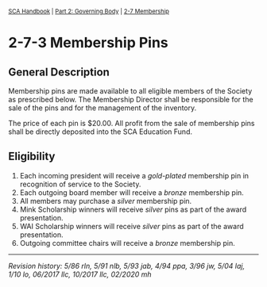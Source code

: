 <sup>[SCA Handbook](/sca-handbook/index.html) | [Part 2: Governing Body](../02_governing_body/index.html) | [2-7 Membership](../02_governing_body/02-07_membership.html)</sup> 

# 2-7-3 Membership Pins

## General Description
Membership pins are made available to all eligible members of the Society as prescribed below. The Membership Director shall be responsible for the sale of the pins and for the management of the inventory.

The price of each pin is $20.00. All profit from the sale of membership pins shall be directly deposited into the SCA Education Fund.

## Eligibility
1. Each incoming president will receive a _gold-plated_ membership pin in recognition of service to the Society.
2. Each outgoing board member will receive a _bronze_ membership pin.
3. All members may purchase a _silver_ membership pin.
4. Mink Scholarship winners will receive _silver_ pins as part of the award presentation.
5. WAI Scholarship winners will receive _silver_ pins as part of the award presentation.
6. Outgoing committee chairs will receive a _bronze_ membership pin.

***

_Revision history: 5/86 rln, 5/91 nlb, 5/93 jab, 4/94 ppa, 3/96 jw, 5/04 laj, 1/10 lo, 06/2017 llc, 10/2017 llc, 02/2020 mh_

